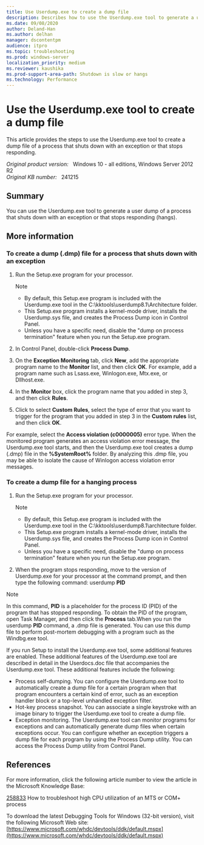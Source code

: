 ```yaml
---
title: Use Userdump.exe to create a dump file
description: Describes how to use the Userdump.exe tool to generate a user dump of a process that shuts down with an exception or that stops responding.
ms.date: 09/08/2020
author: Deland-Han
ms.author: delhan
manager: dscontentpm
audience: itpro
ms.topic: troubleshooting
ms.prod: windows-server
localization_priority: medium
ms.reviewer: kaushika
ms.prod-support-area-path: Shutdown is slow or hangs
ms.technology: Performance
---
```

# Use the Userdump.exe tool to create a dump file

This article provides the steps to use the Userdump.exe tool to create a dump file of a process that shuts down with an exception or that stops responding.

_Original product version:_ &nbsp; Windows 10 - all editions, Windows Server 2012 R2  
_Original KB number:_ &nbsp; 241215

## Summary

You can use the Userdump.exe tool to generate a user dump of a process that shuts down with an exception or that stops responding (hangs).

## More information

### To create a dump (.dmp) file for a process that shuts down with an exception


1. Run the Setup.exe program for your processor.

    > [!NOTE]
    > - By default, this Setup.exe program is included with the Userdump.exe tool in the C:\kktools\userdump8.1\Architecture folder.
    > - This Setup.exe program installs a kernel-mode driver, installs the Userdump.sys file, and creates the Process Dump icon in Control Panel.
    > - Unless you have a specific need, disable the "dump on process termination" feature when you run the Setup.exe program.
2. In Control Panel, double-click **Process Dump**.
3. On the **Exception Monitoring** tab, click
 **New**, add the appropriate program name to the **Monitor** list, and then click
 **OK**. For example, add a program name such as Lsass.exe, Winlogon.exe, Mtx.exe, or Dllhost.exe.
4. In the **Monitor** box, click the program name that you added in step 3, and then click **Rules**.
5. Click to select **Custom Rules**, select the type of error that you want to trigger for the program that you added in step 3 in the **Custom rules** list, and then click **OK**.

For example, select the **Access violation (c0000005)** error type. When the monitored program generates an access violation error message, the Userdump.exe tool starts, and then the Userdump.exe tool creates a dump (.dmp) file in the
 **%SystemRoot%** folder. By analyzing this .dmp file, you may be able to isolate the cause of Winlogon access violation error messages.

### To create a dump file for a hanging process


1. Run the Setup.exe program for your processor.

    > [!NOTE] 
    >- By default, this Setup.exe program is included with the Userdump.exe tool in the C:\kktools\userdump8.1\architecture folder.
    >- This Setup.exe program installs a kernel-mode driver, installs the Userdump.sys file, and creates the Process Dump icon in Control Panel.
    >- Unless you have a specific need, disable the "dump on process termination" feature when you run the Setup.exe program.
2. When the program stops responding, move to the version of Userdump.exe for your processor at the command prompt, and then type the following command: userdump **PID**  
> [!NOTE]
> In this command, **PID** is a placeholder for the process ID (PID) of the program that has stopped responding. To obtain the PID of the program, open Task Manager, and then click the
 **Process** tab.When you run the userdump **PID** command, a .dmp file is generated. You can use this dump file to perform post-mortem debugging with a program such as the Windbg.exe tool.

If you run Setup to install the Userdump.exe tool, some additional features are enabled. These additional features of the Userdump.exe tool are described in detail in the Userdocs.doc file that accompanies the Userdump.exe tool. These additional features include the following:

- Process self-dumping. You can configure the Userdump.exe tool to automatically create a dump file for a certain program when that program encounters a certain kind of error, such as an exception handler block or a top-level unhandled exception filter.
- Hot-key process snapshot. You can associate a single keystroke with an image binary to trigger the Userdump.exe tool to create a dump file.
- Exception monitoring. The Userdump.exe tool can monitor programs for exceptions and can automatically generate dump files when certain exceptions occur. You can configure whether an exception triggers a dump file for each program by using the Process Dump utility. You can access the Process Dump utility from Control Panel.

## References

For more information, click the following article number to view the article in the Microsoft Knowledge Base:  

[258833](https://support.microsoft.com/help/258833) How to troubleshoot high CPU utilization of an MTS or COM+ process

To download the latest Debugging Tools for Windows (32-bit version), visit the following Microsoft Web site: [https://www.microsoft.com/whdc/devtools/ddk/default.mspx](https://www.microsoft.com/whdc/devtools/ddk/default.mspx)
